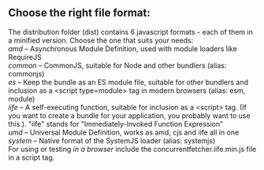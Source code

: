 ## Choose the right file format:
The distribution folder (dist) contains 6 javascript formats - each of them in a minified version.
 Choose the one that suits your needs:
<br><i>amd</i> – Asynchronous Module Definition, used with module loaders like RequireJS
<br><i>common</i> – CommonJS, suitable for Node and other bundlers (alias: commonjs)
<br><i>es</i> – Keep the bundle as an ES module file, suitable for other bundlers and inclusion as a &lt;script type=module&gt; tag in modern browsers (alias: esm, module)
<br><i>iife</i> – A self-executing function, suitable for inclusion as a &lt;script&gt; tag. (If you want to create a bundle for your application, you probably want to use this.). "iife" stands for "Immediately-Invoked Function Expression"
<br><i>umd</i> – Universal Module Definition, works as amd, cjs and iife all in one
<br><i>system</i> – Native format of the SystemJS loader (alias: systemjs)
<br>For using or testing <i>in a browser</i> include the concurrentfetcher.iife.min.js file in a script tag.
